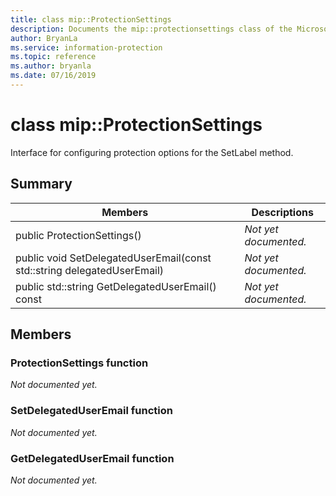 ```yaml
---
title: class mip::ProtectionSettings 
description: Documents the mip::protectionsettings class of the Microsoft Information Protection (MIP) SDK.
author: BryanLa
ms.service: information-protection
ms.topic: reference
ms.author: bryanla
ms.date: 07/16/2019
---
```


# class mip::ProtectionSettings 
Interface for configuring protection options for the SetLabel method.
  
## Summary
 Members                        | Descriptions                                
--------------------------------|---------------------------------------------
public ProtectionSettings()  | _Not yet documented._
public void SetDelegatedUserEmail(const std::string delegatedUserEmail)  | _Not yet documented._
public std::string GetDelegatedUserEmail() const  | _Not yet documented._
  
## Members
  
### ProtectionSettings function
_Not documented yet._

  
### SetDelegatedUserEmail function
_Not documented yet._

  
### GetDelegatedUserEmail function
_Not documented yet._
